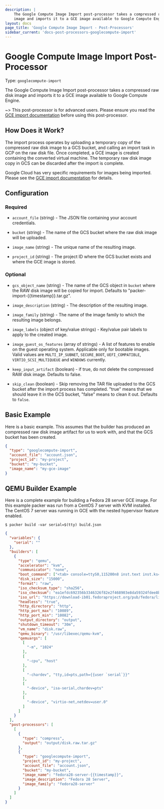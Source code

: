 ```yaml
---
description: |
    The Google Compute Image Import post-processor takes a compressed raw disk
    image and imports it to a GCE image available to Google Compute Engine.
layout: docs
page_title: 'Google Compute Image Import - Post-Processors'
sidebar_current: 'docs-post-processors-googlecompute-import'
---
```


# Google Compute Image Import Post-Processor

Type: `googlecompute-import`

The Google Compute Image Import post-processor takes a compressed raw disk
image and imports it to a GCE image available to Google Compute Engine.

~&gt; This post-processor is for advanced users. Please ensure you read the
[GCE import
documentation](https://cloud.google.com/compute/docs/images/import-existing-image)
before using this post-processor.

## How Does it Work?

The import process operates by uploading a temporary copy of the compressed raw
disk image to a GCS bucket, and calling an import task in GCP on the raw disk
file. Once completed, a GCE image is created containing the converted virtual
machine. The temporary raw disk image copy in GCS can be discarded after the
import is complete.

Google Cloud has very specific requirements for images being imported. Please
see the [GCE import
documentation](https://cloud.google.com/compute/docs/images/import-existing-image)
for details.

## Configuration

### Required

-   `account_file` (string) - The JSON file containing your account
    credentials.

-   `bucket` (string) - The name of the GCS bucket where the raw disk image
    will be uploaded.

-   `image_name` (string) - The unique name of the resulting image.

-   `project_id` (string) - The project ID where the GCS bucket exists and
    where the GCE image is stored.

### Optional

-   `gcs_object_name` (string) - The name of the GCS object in `bucket` where
    the RAW disk image will be copied for import. Defaults to
    "packer-import-{{timestamp}}.tar.gz".

-   `image_description` (string) - The description of the resulting image.

-   `image_family` (string) - The name of the image family to which the
    resulting image belongs.

-   `image_labels` (object of key/value strings) - Key/value pair labels to
    apply to the created image.

-   `image_guest_os_features` (array of strings) - A list of features to enable
    on the guest operating system. Applicable only for bootable images. Valid
    values are `MULTI_IP_SUBNET`, `SECURE_BOOT`, `UEFI_COMPATIBLE`,
    `VIRTIO_SCSI_MULTIQUEUE` and `WINDOWS` currently.

-   `keep_input_artifact` (boolean) - if true, do not delete the compressed RAW
    disk image. Defaults to false.

-   `skip_clean` (boolean) - Skip removing the TAR file uploaded to the GCS
    bucket after the import process has completed. "true" means that we should
    leave it in the GCS bucket, "false" means to clean it out. Defaults to
    `false`.

## Basic Example

Here is a basic example. This assumes that the builder has produced an
compressed raw disk image artifact for us to work with, and that the GCS bucket
has been created.

``` json
{
  "type": "googlecompute-import",
  "account_file": "account.json",
  "project_id": "my-project",
  "bucket": "my-bucket",
  "image_name": "my-gce-image"
}
```

## QEMU Builder Example

Here is a complete example for building a Fedora 28 server GCE image. For this
example packer was run from a CentOS 7 server with KVM installed. The CentOS 7
server was running in GCE with the nested hypervisor feature enabled.

    $ packer build -var serial=$(tty) build.json

``` json
{
  "variables": {
    "serial": ""
  },
  "builders": [
    {
      "type": "qemu",
      "accelerator": "kvm",
      "communicator": "none",
      "boot_command": ["<tab> console=ttyS0,115200n8 inst.text inst.ks=http://{{ .HTTPIP }}:{{ .HTTPPort }}/fedora-28-ks.cfg rd.live.check=0<enter><wait>"],
      "disk_size": "15000",
      "format": "raw",
      "iso_checksum_type": "sha256",
      "iso_checksum": "ea1efdc692356b3346326f82e2f468903e8da59324fdee8b10eac4fea83f23fe",
      "iso_url": "https://download-ib01.fedoraproject.org/pub/fedora/linux/releases/28/Server/x86_64/iso/Fedora-Server-netinst-x86_64-28-1.1.iso",
      "headless": "true",
      "http_directory": "http",
      "http_port_max": "10089",
      "http_port_min": "10082",
      "output_directory": "output",
      "shutdown_timeout": "30m",
      "vm_name": "disk.raw",
      "qemu_binary": "/usr/libexec/qemu-kvm",
      "qemuargs": [
        [
          "-m", "1024"
        ],
        [
          "-cpu", "host"
        ],
        [
          "-chardev", "tty,id=pts,path={{user `serial`}}"
        ],
        [
          "-device", "isa-serial,chardev=pts"
        ],
        [
          "-device", "virtio-net,netdev=user.0"
        ]
      ]
    }
  ],
  "post-processors": [
    [
      {
        "type": "compress",
        "output": "output/disk.raw.tar.gz"
      },
      {
        "type": "googlecompute-import",
        "project_id": "my-project",
        "account_file": "account.json",
        "bucket": "my-bucket",
        "image_name": "fedora28-server-{{timestamp}}",
        "image_description": "Fedora 28 Server",
        "image_family": "fedora28-server"
      }
    ]
  ]
}
```
